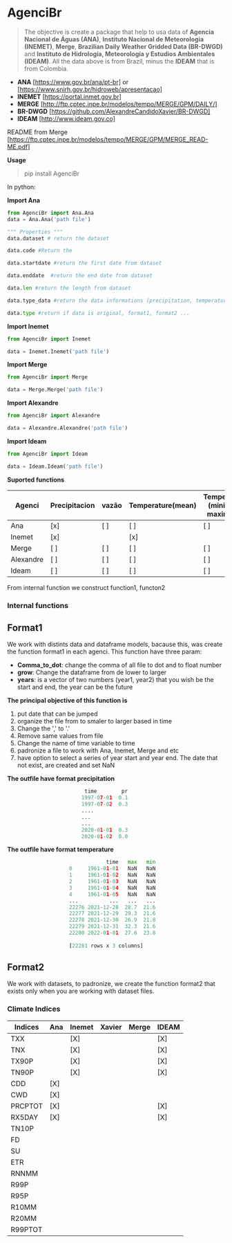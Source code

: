 # AgenciBr

> The objective is create a package that help to usa data of **Agencia Nacional de Águas (ANA)**, **Instituto Nacional de Meteorologia (INEMET)**, **Merge**, **Brazilian Daily Weather Gridded Data (BR-DWGD)** and **Instituto de Hidrología, Meteorología y Estudios Ambientales (IDEAM)**. All the data above is from Brazil, minus the **IDEAM** that is from Colombia.
 
 - **ANA** [https://www.gov.br/ana/pt-br] or [https://www.snirh.gov.br/hidroweb/apresentacao]
 - **INEMET** [https://portal.inmet.gov.br]
 - **MERGE** [http://ftp.cptec.inpe.br/modelos/tempo/MERGE/GPM/DAILY/]
 - **BR-DWGD** [https://github.com/AlexandreCandidoXavier/BR-DWGD]
 - **IDEAM** [http://www.ideam.gov.co]

README from Merge
[https://ftp.cptec.inpe.br/modelos/tempo/MERGE/GPM/MERGE_READ-ME.pdf]

**Usage**
> pip install AgenciBr  

In python:

**Import Ana**
```python
from AgenciBr import Ana.Ana
data = Ana.Ana('path file')

""" Properties """
data.dataset # return the dataset

data.code #Return the 

data.startdate #return the first date from dataset

data.enddate  #return the end date from dataset

data.len #return the length from dataset

data.type_data #return the data informations (precipitation, temperature, t_maxmin, wind, ...)

data.type #return if data is original, format1, format2 ...
```

**Import Inemet**

```python
from AgenciBr import Inemet

data = Inemet.Inemet('path file')
```

   **Import Merge**
 ```python
 from AgenciBr import Merge

data = Merge.Merge('path file')
 ```
 
 **Import Alexandre**
 ```python
 from AgenciBr import Alexandre

data = Alexandre.Alexandre('path file')
 ```
 
**Import Ideam**

```python
from AgenciBr import Ideam

data = Ideam.Ideam('path file')
```

**Suported functions**

|Agenci| Precipitacion | vazão | Temperature(mean) | Temperature (minimun, maximum)|
|------|---------------|-------|-------------------|-------------------------------|
| Ana  | [x]           |[ ]    |      [ ]          |            [ ]                |
|Inemet|      [x]      |       |      [x]          |                               |
|Merge |   [ ]         | [ ]   |      [ ]          |            [ ]                |
|Alexandre|  [ ]       |  [ ]  |       [ ]         |     [ ]                       |
| Ideam|  [ ]          | [ ]   |        [ ]        |        [ ]                    |
 

From internal function we construct function1, functon2

  
 
 
### Internal functions

## Format1
We work with distints data and dataframe models, bacause this, was create the function format1 in each agenci.
This function have three param:
- **Comma_to_dot**: change the comma of all file to dot and to float number
- **grow**: Change the dataframe from de lower to larger
- **years**: is a vector of two numbers (year1, year2) that you wish be the start and end, the year can be the future

**The principal objective of this function is**
1) put date that can be jumped
2) organize the file from to smaler to larger based in time 
3) Change the ',' to '.'
4) Remove same values from file
5) Change the name of time variable to time
6) padronize a file to work with Ana, Inemet, Merge and etc
7) have option to select a series of year start and year end. The date that not exist, are created and set NaN

**The outfile have format precipitation**
```python
                         time        pr
                        1997-07-01  0.1
                        1997-07-02  0.3
                        ....
                        ...
                        ...
                        2020-01-01  0.3
                        2020-01-02  0.0

```
**The outfile have format temperature**
```python
                                time   max   min
                    0     1961-01-01   NaN   NaN
                    1     1961-01-02   NaN   NaN
                    2     1961-01-03   NaN   NaN
                    3     1961-01-04   NaN   NaN
                    4     1961-01-05   NaN   NaN
                    ...          ...   ...   ...
                    22276 2021-12-28  28.7  21.6
                    22277 2021-12-29  29.3  21.6
                    22278 2021-12-30  26.9  21.8
                    22279 2021-12-31  32.3  21.6
                    22280 2022-01-01  27.6  23.8
                    
                    [22281 rows x 3 columns]
```
## Format2
We work with datasets, to padronize, we create the function format2 that exists only when you are working with dataset files.

### Climate Indices

| Indices | Ana | Inemet | Xavier | Merge | IDEAM |
| ------- | --- | ------ | ------ | ----- | ----- |
| TXX     |     | [X]    |        |       |    [X]   |
| TNX     |     | [X]    |        |       | [X]      |
| TX90P   |     | [X]    |        |       |     [X]  |
| TN90P   |     | [X]    |        |       |     [X]  |
| CDD     | [X] |        |        |       |       |
| CWD     | [X] |        |        |       |      |
| PRCPTOT | [X] |        |        |       |     [X]  |
| RX5DAY  | [X] |        |        |       |   [X]    |
| TN10P   |     |        |        |       |       |
| FD      |     |        |        |       |       |
| SU      |     |        |        |       |       |
| ETR     |     |        |        |       |       |
| RNNMM   |     |        |        |       |       |
| R99P    |     |        |        |       |       |
| R95P    |     |        |        |       |       |
| R10MM   |     |        |        |       |       |
| R20MM   |     |        |        |       |       |
| R99PTOT |     |        |        |       |       |


